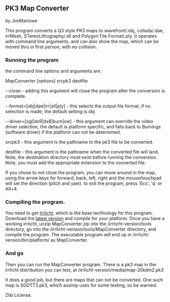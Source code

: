 ## PK3 Map Converter
by JimMarlowe

This program converts a Q3 style PK3 maps to wavefront/.obj, collada/.dae, irrMesh, STereoLithography/.stl and Polygon File Format/.ply.
It operates with command line arguments, and can also show the map, which can be moved thru in first person, with no collision.

### Running the program

the command line options and arguments are :

MapConverter [options] srcpk3 destfile 

 --close  - adding this argument will close the program after the conversion is complete.

 --format=[obj|dae|irr|stl|ply]  -  this selects the output file format, if no selection is made, the default setting is obj

 --driver=[ogl|dx9|dx8|burn|sw]  -  this argument can override the video driver selection, the default is platform specific, and falls back to Burnings (software driver) if the platform can not be determined.

 srcpk3 - this argument is the pathname to the pk3 file to be converted.

 destfile - this argument is the pathname when the converted file will land. Note, the destination directory must exist before running the conversion. Note, you must add the appropriate extension to the converted file.


 If you chose to not close the program, you can move around in the map, using the arrow keys for forward, back, left, right and the mouse/touchpad will set the direction (pitch and yaw).
 to exit the program, press 'Ecs', 'q' or Alt+4.
 
 
### Compiling the program.
 You need to get [Irrlicht](http://irrlicht.sourceforge.net/), which is the base technology for this program. Download the [latest version](http://irrlicht.sourceforge.net/?page_id=10) and compile for your platform.
Once you have a working irrlicht, unzip MapConverter.zip into the /irrlicht-version/tools directory, go into the /irrlicht-version/tools/MapConverter directory, and compile the program. The executable program will end up in /irrlicht-version/bin/platform/ as MapConverter.


### And go

Then you can run the MapConverter program.  There is a pk3 map in the irrlicht distribution you can test, at /irrlicht-version/media/map-20kdm2.pk3


It does a good job, but there are maps that can not be converted. One such map is SGDTT3.pk3, which assimp uses for some testing, so be warned.


Zlib License.
